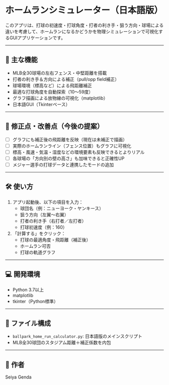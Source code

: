 # ホームランシミュレーター（日本語版）

このアプリは、打球の初速度・打球角度・打者の利き手・狙う方向・球場による違いを考慮して、ホームランになるかどうかを物理シミュレーションで可視化するGUIアプリケーションです。

---

## 🎯 主な機能

- MLB全30球場の左右フェンス・中堅距離を搭載
- 打者の利き手＆方向による補正（pull/opp field補正）
- 球場環境（標高など）による飛距離補正
- 最適な打球角度を自動探索（10〜59度）
- グラフ描画による放物線の可視化（matplotlib）
- 日本語GUI（Tkinterベース）

---

## 🧪 修正点・改善点（今後の提案）

- [ ] グラフにも補正後の飛距離を反映（現在は未補正で描画）
- [ ] 実際のホームランライン（フェンス位置）もグラフに可視化
- [ ] 標高・風速・気温・湿度などの環境要素も反映できるとよりリアル
- [ ] 各球場の「方向別の壁の高さ」も加味できると正確性UP
- [ ] メジャー選手の打球データと連携したモードの追加

---

## 🛠️ 使い方

1. アプリ起動後、以下の項目を入力：
   - 球団名（例：ニューヨーク・ヤンキース）
   - 狙う方向（左翼〜右翼）
   - 打者の利き手（右打者／左打者）
   - 打球初速度（例：160）
2. 「計算する」をクリック：
   - 打球の最適角度・飛距離（補正後）
   - ホームラン可否
   - 打球の軌道グラフ

---

## 💻 開発環境

- Python 3.7以上
- matplotlib
- tkinter（Python標準）

---

## 📁 ファイル構成

- `ballpark_home_run_calculator.py`: 日本語版のメインスクリプト
- MLB全30球団のスタジアム距離＋補正係数を内包

---

## 👤 作者

Seiya Genda
